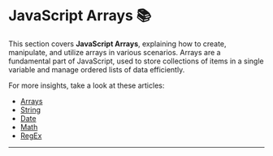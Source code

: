 # JavaScript Arrays 📚

This section covers **JavaScript Arrays**, explaining how to create, manipulate, and utilize arrays in various scenarios. Arrays are a fundamental part of JavaScript, used to store collections of items in a single variable and manage ordered lists of data efficiently.

For more insights, take a look at these articles:

- [Arrays](./Methods/Arrays.md)
- [String](./Methods/String.md)
- [Date](./Methods/Date.md)
- [Math](./Methods/Math.md)
- [RegEx](./Methods/RegEx.md)

---
